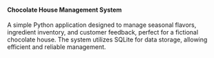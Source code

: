 #### Chocolate House Management System
A simple Python application designed to manage seasonal flavors, ingredient inventory, and customer feedback, perfect for a fictional chocolate house. The system utilizes SQLite for data storage, allowing efficient and reliable management.
